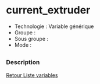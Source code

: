 # current_extruder

* Technologie : Variable générique
* Groupe : 
* Sous groupe : 
* Mode :

##

### Description


[Retour Liste variables](variable_list.md)
